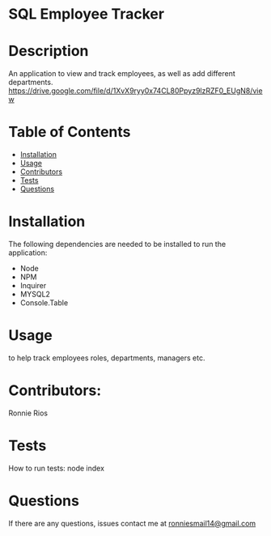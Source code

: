 # SQL Employee Tracker 
 
  # Description
  An application to view and track employees, as well as add different departments.
    https://drive.google.com/file/d/1XvX9ryy0x74CL80Ppyz9lzRZF0_EUgN8/view
  # Table of Contents
  * [Installation](#installation)
  * [Usage](#usage)
  * [Contributors](#contributors)
  * [Tests](#tests)
  * [Questions](#questions)
  
  # Installation
  The following dependencies are needed to be installed to run the application: 
  * Node
  * NPM
  * Inquirer
  * MYSQL2
  * Console.Table
  # Usage
  to help track employees roles, departments, managers etc.
  # Contributors:
  Ronnie Rios
  # Tests
  How to run tests: node index
  # Questions
  If there are any questions, issues contact me at ronniesmail14@gmail.com